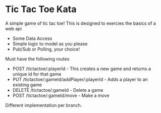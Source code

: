 Tic Tac Toe Kata
================
    
     
A simple game of tic tac toe! This is designed to exercies the basics of a web api
+ Some Data Access
+ Simple logic to model as you please
+ Pub/Sub or Polling, your choice!


Must have the following routes
+ POST /tictactoe/:playerId - This creates a new game and returns a unique id for that game
+ PUT /tictactoe/:gameId/addPlayer/:playerId - Adds a player to an existing game
+ DELETE /tictactoe/:gameId - Delete a game
+ POST /tictactoe/:gameId/move - Make a move


Different implementation per branch.
